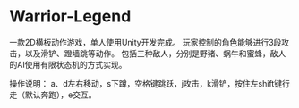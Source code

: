 # Warrior-Legend
一款2D横板动作游戏，单人使用Unity开发完成。
玩家控制的角色能够进行3段攻击，以及滑铲、蹬墙跳等动作。
包括三种敌人，分别是野猪、蜗牛和蜜蜂，敌人的AI使用有限状态机的方式实现。

操作说明：
a、d左右移动，s下蹲，空格键跳跃，j攻击，k滑铲，按住左shift键行走（默认奔跑），e交互。
